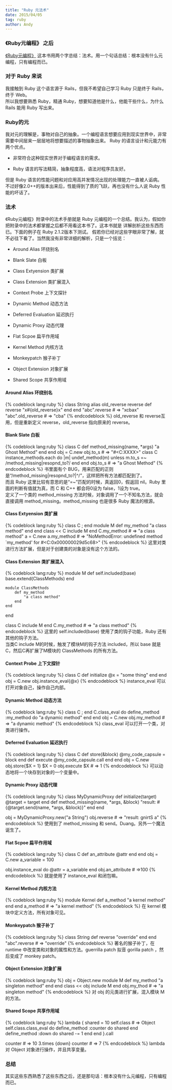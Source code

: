 ```yaml
---
title: "Ruby 元法术"
date: 2015/04/05
tag: ruby
author: Andy
---
```

###  《Ruby元编程》 之后
[《Ruby元编程》](http://book.douban.com/subject/7056800/)
这本书用两个字总结：法术。用一个句话总结：根本没有什么元编程，只有编程而已。  

<!--more-->

### 对于 Ruby 来说
我接触到 Ruby 这个语言源于 Rails，但我不希望自己学习 Ruby 只是终于 Rails，终于 Web。  
所以我想要熟悉 Ruby，精通 Ruby，想要知道他是什么，他能干些什么，为什么 Rails 能用 Ruby 写出来。

### Ruby的元
我对元的理解是，事物对自己的抽象。一个编程语言想要应用到现实世界中，非常需要中间层来一层层地将想要描述的事物抽象出来。
Ruby 的语言设计和元能力有两个优点。  

- 非常符合这种现实世界对于编程语言的需求。 

- Ruby 语言的写法精简，抽象程度高，语法对程序员友好。  

但是 Ruby 语言的性能问题和对应用高并发情况出现的处理能力一直被人诟病。
不过好像2.0++的版本出来后，性能得到了质的飞跃，再也没有什么人说 Ruby 性能的坏话了。

### 法术  
《Ruby元编程》附录中的法术手册就是 Ruby 元编程的一个总结。我认为，假如你把附录中的法术都掌握之后都不用看这本书了。这本书就是
详解剖析这些东西而已。下面的例子在 Ruby 2.1.2版本下测试。
假若你已经对这些字眼非常了解，就不必往下看了。当然我没有非常详细的解析，只是一个括览：

- Around Alias 环绕别名

- Blank Slate 白板

- Class Extyension 类扩展

- Class Extension 类扩展混入

- Context Probe 上下文探针

- Dynamic Method 动态方法

- Deferred Evaluation 延迟执行

- Dynamic Proxy 动态代理

- Flat Scpoe 扁平作用域

- Kernel Method 内核方法

- Monkeypatch 猴子补丁

- Object Extension 对象扩展

- Shared Scope 共享作用域


#### Around Alias 环绕别名
{% codeblock lang:ruby  %}
class String
    alias old_reverse reverse
    def reverse
        "x#{old_reverse}x"
    end
end
"abc".reverse # => "xcbax"
"abc".old_reverse # => "cba"
{% endcodeblock %}
old_reverse 和 reverse互 用，但是重新定义 reverse，old_reverse 指向原来的 reverse。
#### Blank Slate 白板
{% codeblock lang:ruby %}
class C
    def method_missing(name, *args)
        "a Ghost Method"
    end
end
obj = C.new
obj.to_s # => "#<C:XXXX>"
class C
    instance_methods.each do |m|
        undef_method(m) unless m.to_s =~ /method_missing|resopnd_to?/
    end
end
obj.to_s # => "a Ghost Method"
{% endcodeblock %}
书里面有个 BUG，用来匹配的正则是“/method_missing|resopnd_to?|^/”，这样把所有方法都匹配到了。  
而且 Ruby 这里比较有意思的是“=~”匹配的时候，真返回0，假返回 nil。Ruby 里面的判断有值就为真，而 C 和 C++ 都会将0设为 false，1设为 true。  
定义了一个类的 method_missing 方法时候，对象调用了一个不知名方法，就会直接调用 method_missing。method_missing 也是很多 Ruby 魔法的根源。
#### Class Extyension 类扩展
{% codeblock lang:ruby %}
class C ; end
module M
    def my_method
        "a class method"
    end
end
class << C
    include M
end
C.my_method # => "a class method"
a = C.new
a.my_method # => "NoMethodError: undefined method `my_method' for #<C:0x000000029d5c68>"
{% endcodeblock %}
这里对类进行方法扩展，但是对于创建类的对象是没有这个方法的。
#### Class Extension 类扩展混入
{% codeblock lang:ruby %}
module M
    def self.included(base)
        base.extend(ClassMethods)
    end

    module ClassMethods
        def my_method
            "a class method"
        end
    end
end

class C
    include M
end
C.my_method # => "a class method"
{% endcodeblock %}
这里的 self.included(base) 使用了类的钩子功能，Ruby 还有其他的钩子方法。  
当类C include M的时候，触发了模块M的钩子方法 included，所以 base 就是C，然后C再扩展了M模块的 ClassMethods 的所有方法。
#### Context Probe 上下文探针
{% codeblock lang:ruby %}
class C
    def initialize
        @x = "some thing"
    end
end
obj = C.new
obj.instance_eval{@x}
{% endcodeblock %}
instance_eval 可以打开对象自己，操作自己内部。
#### Dynamic Method 动态方法
{% codeblock lang:ruby %}
class C ; end
C.class_eval do
    define_method :my_method do 
        "a dynamic method"
    end
end
obj = C.new
obj.my_method # => "a dynamic method"
{% endcodeblock %}
class_eval 可以打开一个类，对类进行操作。
#### Deferred Evaluation 延迟执行
{% codeblock lang:ruby %}
class C
    def store(&block)
        @my_code_capsule = block
    end
    def execute
        @my_code_capsule.call
    end
end
obj = C.new
obj.store{$X = 1}
$X = 0
obj.execute
$X # => 1
{% endcodeblock %}
可以动态地将一个块存到对象的一个变量中。
#### Dynamic Proxy 动态代理
{% codeblock lang:ruby %}
class MyDynamicProxy
    def initialize(target)
        @target = target
    end
    def method_missing(name, *args, &block)
        "result: #{@target.send(name, *args, &block)}"
    end
end

obj = MyDynamicProxy.new("a String")
obj.reverse # => "result: gnirtS a"
{% endcodeblock %}
使用到了 method_missing 和 send。Duang。另外一个魔法诞生了。
#### Flat Scpoe 扁平作用域
{% codeblock lang:ruby %}
class C
    def an_attribute
        @attr
    end
end
obj = C.new
a_variable = 100

obj.instance_eval do
    @attr = a_variable
end
obj.an_attribute # =>100
{% endcodeblock %}
就是使用了 instance_eval 和闭包嘛。
#### Kernel Method 内核方法
{% codeblock lang:ruby %}
module Kernel
    def a_method
        "a kernel method"
    end
end
a_method # => "a kernel method"
{% endcodeblock %}
在 kernel 模块中定义方法，所有对象可见。
#### Monkeypatch 猴子补丁
{% codeblock lang:ruby %}
class String
    def reverse
        "override"
    end
end
"abc".reverse # => "override"
{% endcodeblock %}
著名的猴子补丁，在 runtime 中改变类和对象的属性和方法。guerrilla patch 拟音  gorilla patch ，然后变成了 monkey patch。
#### Object Extension 对象扩展
{% codeblock lang:ruby %}
obj = Object.new
module M
    def my_method
        "a singleton method"
    end
end
class << obj
    include M
end
obj.my_thod # => "a singleton method"
{% endcodeblock %}
对 obj 的元类进行扩展，混入模块 M 的方法。
#### Shared Scope 共享作用域
{% codeblock lang:ruby %}
lambda {
    shared = 10
    self.class # => Object
    self.class.class_eval do
        define_method :counter do
            shared
        end
        define_method :down do
            shared -= 1
        end
    end
}.call

counter # => 10
3.times {down}
counter # => 7
{% endcodeblock %}
lambda 对 Object 对象进行操作，并且共享变量。  
### 总结
其实这些东西熟悉了这些东西之后，还是那句话：根本没有什么元编程，只有编程而已。


